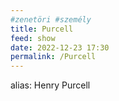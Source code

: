 ```yaml
---
#zenetöri #személy
title: Purcell
feed: show
date: 2022-12-23 17:30
permalink: /Purcell
---
```

alias: Henry Purcell
